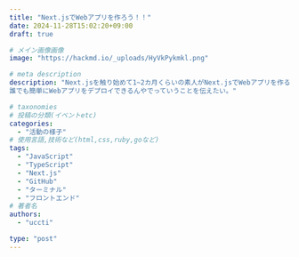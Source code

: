 ```yaml
---
title: "Next.jsでWebアプリを作ろう！！"
date: 2024-11-28T15:02:20+09:00
draft: true

# メイン画像画像
image: "https://hackmd.io/_uploads/HyVkPykmkl.png"

# meta description
description: "Next.jsを触り始めて1~2カ月くらいの素人がNext.jsでWebアプリを作る際の流れをまとめてみました！
誰でも簡単にWebアプリをデプロイできるんやでっていうことを伝えたい。"

# taxonomies
# 投稿の分類(イベントetc)
categories:
  - "活動の様子"
# 使用言語,技術など(html,css,ruby,goなど)
tags:
  - "JavaScript"
  - "TypeScript"
  - "Next.js"
  - "GitHub"
  - "ターミナル"
  - "フロントエンド"
# 著者名
authors:
  - "uccti"

type: "post"
---
```

